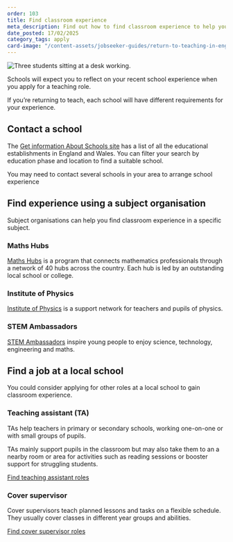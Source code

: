 ```yaml
---
order: 103
title: Find classroom experience
meta_description: Find out how to find classroom experience to help you return to teaching.
date_posted: 17/02/2025
category_tags: apply
card-image: "/content-assets/jobseeker-guides/return-to-teaching-in-england/find-classroom-experience.jpg"
---
```


![Three students sitting at a desk working.](/content-assets/jobseeker-guides/return-to-teaching-in-england/find-classroom-experience.jpg)

Schools will expect you to reflect on your recent school experience when you apply for a teaching role. 

If you’re returning to teach, each school will have different requirements for your experience.

## Contact a school

The [Get information About Schools site](https://get-information-schools.service.gov.uk/?) has a list of all the educational establishments in England and Wales. You can filter your search by education phase and location to find a suitable school.

You may need to contact several schools in your area to arrange school experience

## Find experience using a subject organisation

Subject organisations can help you find classroom experience in a specific subject.

### Maths Hubs

[Maths Hubs](https://www.ncetm.org.uk/maths-hubs/?) is a program that connects mathematics professionals through a network of 40 hubs across the country. Each hub is led by an outstanding local school or college.

### Institute of Physics

[Institute of Physics](https://www.iop.org/) is a support network for teachers and pupils of physics.

### STEM Ambassadors

[STEM Ambassadors](https://www.stem.org.uk/stem-ambassadors) inspire young people to enjoy science, technology, engineering and maths.

## Find a job at a local school

You could consider applying for other roles at a local school to gain classroom experience.

### Teaching assistant (TA)

TAs help teachers in primary or secondary schools, working one-on-one or with small groups of pupils. 

TAs mainly support pupils in the classroom but may also take them to an a nearby room or area for activities such as reading sessions or booster support for struggling students.

[Find teaching assistant roles](/jobs?support_job_roles%5B%5D=teaching_assistant)

### Cover supervisor

Cover supervisors teach planned lessons and tasks on a flexible schedule. They usually cover classes in different year groups and abilities. 

[Find cover supervisor roles](/jobs?teaching_job_roles%5B%5D=&support_job_roles)